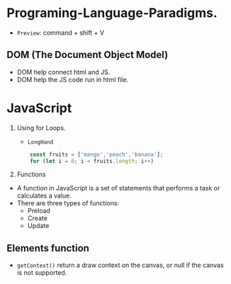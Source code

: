 # Programing-Language-Paradigms.

- `Preview`: command + shift + V
## DOM (The Document Object Model)
-  DOM help connect html and JS.
-  DOM help the JS code run in html file. 

# JavaScript
1. Using for Loops. 
    - `LongHand`

    ```JavaScript
        const fruits = ['mango','peach','banana'];
        for (let i = 0; i < fruits.length; i++)
    ```

2. Functions
- A function in JavaScript is a set of statements that performs a task or calculates a value.
- There are three types of functions:
    - Preload 
    - Create
    - Update 


## Elements function
- `getContext()` return a draw context on the canvas, or null if the canvas is not supported.

